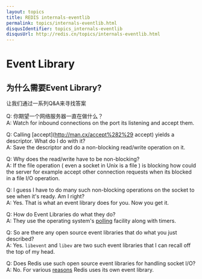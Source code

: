 ```yaml
---
layout: topics
title: REDIS internals-eventlib
permalink: topics/internals-eventlib.html
disqusIdentifier: topics_internals-eventlib
disqusUrl: http://redis.cn/topics/internals-eventlib.html
---
```


Event Library
===

为什么需要Event Library?
---

让我们通过一系列Q&A来寻找答案

Q: 你期望一个网络服务器一直在做什么？ <br/>
A: Watch for inbound connections on the port its listening and accept them.

Q: Calling [accept](http://man.cx/accept%282%29 accept) yields a descriptor. What do I do with it?<br/>
A: Save the descriptor and do a non-blocking read/write operation on it.

Q: Why does the read/write have to be non-blocking?<br/>
A: If the file operation ( even a socket in Unix is a file ) is blocking how could the server for example accept other connection requests when its blocked in a file I/O operation.

Q: I guess I have to do many such non-blocking operations on the socket to see when it's ready. Am I right?<br/>
A: Yes. That is what an event library does for you. Now you get it.

Q: How do Event Libraries do what they do?<br/>
A: They use the operating system's [polling](http://www.devshed.com/c/a/BrainDump/Linux-Files-and-the-Event-Poll-Interface/) facility along with timers.

Q: So are there any open source event libraries that do what you just described? <br/>
A: Yes. `libevent` and `libev` are two such event libraries that I can recall off the top of my head.

Q: Does Redis use such open source event libraries for handling socket I/O?<br/>
A: No. For various [reasons](http://groups.google.com/group/redis-db/browse_thread/thread/b52814e9ef15b8d0/) Redis uses its own event library.
